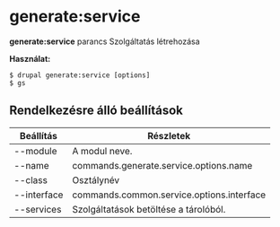 # generate:service
**generate:service** parancs Szolgáltatás létrehozása

**Használat:**
```
$ drupal generate:service [options] 
$ gs  
```

## Rendelkezésre álló beállítások
Beállítás | Részletek
-------|-------------
--module | A modul neve.
--name | commands.generate.service.options.name
--class | Osztálynév
--interface | commands.common.service.options.interface
--services | Szolgáltatások betöltése a tárolóból.
